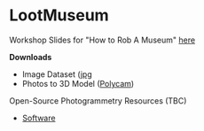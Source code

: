 # LootMuseum
Workshop Slides for "How to Rob A Museum" [here]([url](https://docs.google.com/presentation/d/1w-lxLgk1osp9CZQZUg-J9M_R5kNuHWsYMYiVCrFzqvk/edit?usp=sharing))



**Downloads**

- Image Dataset ([jpg](https://drive.google.com/file/d/1S4JdIf-50T0ilusIi0MxilSau4Piqxhn/view?usp=sharing)
- Photos to 3D Model ([Polycam]([url](https://poly.cam/tools/photogrammetry)))

Open-Source Photogrammetry Resources (TBC)
- [Software]([url](https://github.com/awesome-photogrammetry/awesome-photogrammetry))
